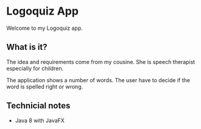 # Logoquiz App

Welcome to my Logoquiz app.

## What is it?
The idea and requirements come from my cousine. She is speech therapist especially for children.

The application shows a number of words. The user have to decide if the word is spelled right or wrong.


## Technicial notes
* Java 8 with JavaFX
